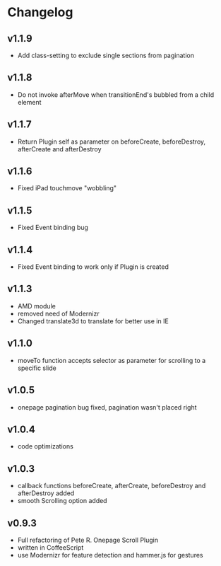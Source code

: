 # Changelog

## v1.1.9
* Add class-setting to exclude single sections from pagination

## v1.1.8
* Do not invoke afterMove when transitionEnd's bubbled from a child element

## v1.1.7
* Return Plugin self as parameter on beforeCreate, beforeDestroy, afterCreate and afterDestroy

## v1.1.6
* Fixed iPad touchmove "wobbling"

## v1.1.5
* Fixed Event binding bug

## v1.1.4
* Fixed Event binding to work only if Plugin is created

## v1.1.3
* AMD module
* removed need of Modernizr
* Changed translate3d to translate for better use in IE

## v1.1.0
* moveTo function accepts selector as parameter for scrolling to a specific slide

## v1.0.5
* onepage pagination bug fixed, pagination wasn't placed right

## v1.0.4
* code optimizations

## v1.0.3
* callback functions beforeCreate, afterCreate, beforeDestroy and afterDestroy added
* smooth Scrolling option added

## v0.9.3
* Full refactoring of Pete R. Onepage Scroll Plugin
* written in CoffeeScript
* use Modernizr for feature detection and hammer.js for gestures
